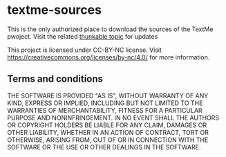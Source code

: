 # textme-sources

This is the only authorized place to download the sources of the TextMe pwoject.
Visit the related [thunkable topic](https://community.thunkable.com/t/preview-textme-another-thunkable-instant-messenger/10465) for updates

This project is licensed under CC-BY-NC license. Visit https://creativecommons.org/licenses/by-nc/4.0/ for more information.

## Terms and conditions
THE SOFTWARE IS PROVIDED "AS IS", WITHOUT WARRANTY OF ANY KIND, EXPRESS OR IMPLIED, INCLUDING BUT NOT LIMITED TO THE WARRANTIES OF MERCHANTABILITY, FITNESS FOR A PARTICULAR PURPOSE AND NONINFRINGEMENT. IN NO EVENT SHALL THE AUTHORS OR COPYRIGHT HOLDERS BE LIABLE FOR ANY CLAIM, DAMAGES OR OTHER LIABILITY, WHETHER IN AN ACTION OF CONTRACT, TORT OR OTHERWISE, ARISING FROM, OUT OF OR IN CONNECTION WITH THE SOFTWARE OR THE USE OR OTHER DEALINGS IN THE SOFTWARE.